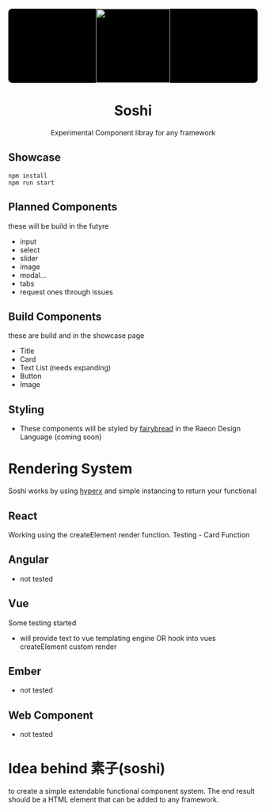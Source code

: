<p style="border-radius: 8px; background:#000" align="center"><img src="https://github.com/stagfoo/soshi/blob/master/build/soshi-bg.png?raw=true" width="150px" ></img></p>
<h1 align="center">Soshi</h1>
<p align="center">
Experimental Component libray for any framework
</p>

## Showcase
```
npm install
npm run start
```

## Planned Components
these will be build in the futyre
- input
- select
- slider
- image
- modal...
- tabs
- request ones through issues

## Build Components
these are build and in the showcase page
- Title
- Card
- Text List (needs expanding)
- Button
- Image

## Styling 
- These components will be styled by [fairybread](https://github.com/stagfoo/fairybread) in the Raeon Design Language (coming soon)

# Rendering System
Soshi works by using [hyperx](https://github.com/choojs/hyperx) and simple instancing to return your functional  

## React
Working using the createElement render function.
Testing - Card Function

## Angular
- not tested

## Vue
Some testing started 
- will provide text to vue templating engine OR hook into vues createElement custom render

## Ember
- not tested

## Web Component
- not tested


# Idea behind 素子(soshi)
to create a simple extendable functional component system.
The end result should be a HTML element that can be added to any framework.
